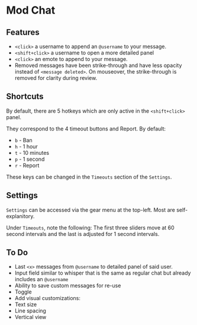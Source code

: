 # Mod Chat



## Features

* `<click>` a username to append an `@username` to your message. 
* `<shift+click>` a username to open a more detailed panel
* `<click>` an emote to append to your message.
* Removed messages have been strike-through and have less opacity instead of `<message deleted>`. On mouseover, the strike-through is removed for clarity during review.

## Shortcuts

By default, there are 5 hotkeys which are only active in the `<shift+click>` panel.

They correspond to the 4 timeout buttons and Report. By default:

* `b` - Ban
* `h` - 1 hour
* `t` - 10 minutes
* `p` - 1 second
* `r` - Report

These keys can be changed in the `Timeouts` section of the `Settings`.

## Settings

`Settings` can be accessed via the gear menu at the top-left. Most are self-explanitory. 

Under `Timeouts`, note the following: The first three sliders move at 60 second intervals and the last is adjusted for 1 second intervals.

## To Do

* Last `<x>` messages from `@username` to detailed panel of said user.
* Input field similar to whisper that is the same as regular chat but already includes an `@username`
* Ability to save custom messages for re-use
* Toggle 
* Add visual customizations:
 * Text size
 * Line spacing
 * Vertical view  